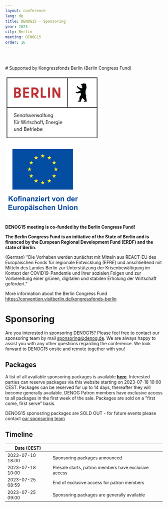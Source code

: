 ```yaml
---
layout: conference
lang: de
title: DENOG15 - Sponsoring
year: 2023
city: Berlin
meeting: DENOG15
order: 16
---
```


<br />
<br />
# Supported by
Kongressfonds Berlin (Berlin Congress Fund)
<br />

<img width="300px" src="/images/meetings/denog15/sponsor_berlin.png"/>&nbsp;&nbsp;
<img width="240px" src="/images/meetings/denog15/sponsor_eu_efre.jpg"/><br />
<br />
<b>DENOG15 meeting is co-funded by the Berlin Congress Fund!</b> <br />

<b>The Berlin Congress Fund is an initiative of the State of Berlin and is financed by the European Regional Development Fund (ERDF) and the state of Berlin</b>.<br />

(German) "Die Vorhaben werden zunächst mit Mitteln aus REACT-EU des Europäischen Fonds für regionale Entwicklung (EFRE) und anschließend mit Mitteln des Landes Berlin zur Unterstützung der Krisenbewältigung im Kontext der COVID19-Pandemie und ihrer sozialen Folgen und zur Vorbereitung einer grünen, digitalen und stabilen Erholung der Wirtschaft gefördert." 

More information about the Berlin Congress Fund <a href="https://convention.visitberlin.de/kongressfonds-berlin">https://convention.visitberlin.de/kongressfonds-berlin</a>


# Sponsoring

Are you interested in sponsoring DENOG15? Please feel free to contact our sponsoring team by mail [sponsoring@denog.de](mailto:sponsoring@denog.de).
We are always happy to assist you with any other questions regarding the conference.
We look forward to DENOG15 onsite and remote together with you!


## Packages
A list of all available sponsoring packages is available [**here**](/files/denog15/DENOG15_sponsoring_v1.pdf).
Interested parties can reserve packages via this website starting on 2023-07-18 10:00 CEST.
Packages can be reserved for up to 14 days, thereafter they will become generally available.
DENOG Patron members have exclusive access to all packages in the first week of the sale.
Packages are sold on a "first come, first serve" basis.

DENOG15 sponosring packages are SOLD OUT - for future events please contact [our sponsoring team](mailto:sponsoring@denog.de)
## Timeline

| Date (CEST)      |                                                      |
|------------------|------------------------------------------------------|
| 2023-07-10  18:00 | Sponsoring packages announced                        |
| 2023-07-18  10:00 | Presale starts, patron members have exclusive access |
| 2023-07-25  08:59 | End of exclusive access for patron members           |
| 2023-07-25  09:00 | Sponsoring packages are generally available         |

<!-- ## Reservations

Packages can ordered using the form below or by folowing [**this link**](https://forms.gle/gLd2Sxc3gYMS1aUPA).

<iframe src="https://docs.google.com/forms/d/e/1FAIpQLSc29Wbo_m4pl3C5f22Dc1sSC7CK3N8Kkc5sAp-bABWfw5fX5g/viewform?embedded=true" width="640" height="640" frameborder="0" marginheight="0" marginwidth="0">Wird geladen…</iframe> -->

<br/>
<br/>
<br/>
